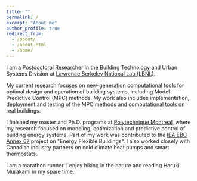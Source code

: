 ```yaml
---
title: ""
permalink: /
excerpt: "About me"
author_profile: true
redirect_from:
  - /about/
  - /about.html
  - /home/
---
```

I am a Postdoctoral Researcher in the Building Technology and Urban Systems Division at [Lawrence Berkeley National Lab (LBNL)](http://www.lbl.gov).

My current research focuses on new-generation computational tools for optimal design and operation of building systems, including Model Predictive Control (MPC) methods. My work also includes implementation, deployment and testing of the MPC methods and computational tools on real buildings.

I finished my master and Ph.D. programs at [Polytechnique Montreal](http://www.polymtl.ca), where my research focused on modeling, optimization and predictive control of building energy systems. Part of my work was contributed to the [IEA EBC Annex 67](http://www.annex67.org/) project on "Energy Flexible Buildings". I also worked closely with Canadian industry partners on cold climate heat pumps and smart thermostats.

I am a marathon runner. I enjoy hiking in the nature and reading Haruki Murakami in my spare time.

